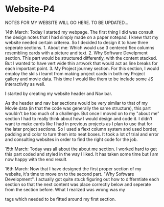 # Website-P4

NOTES FOR MY WEBSITE WILL GO HERE. TO BE UPDATED...

14th March: Today I started my webpage.
The first thing I did was consult the design notes that I had simply made on a paper notepad. I knew that my website needed certain criterea. So I decided to design it to have three seperate sections. 1. About me: Which would use 3 centered flex columns resembling cards with a picture and text. 2. Why Software Develpment section. This part would be structured differently, with the content stacked. But I wanted to have vert wide thin artwork that would act as line breaks for each important point. 3. My Project journey section. For this section, I would employ the skils i learnt from making project cards in both my Project gallery and movie data. This time I would like them to be include some JS interactivity as well.

I started by creating my website header and Nav bar.

As the header and nav bar sections would be very similar to that of my Movie data (in that the code was generally the same structure), this part wouldn't be too much of a challenge. But once I moved on to my "about me" section I had to really think about how I would design and code it. I didn't want to make cards like I had in previous projects as I plan to use that for the later project sections.
So I used a flext column system and used border, padding and color to turn them into neat boxes.
It took a lot of trial and error and consulting websites in order to find the right code for the job.

15th March:
Today was all about the about me section. I worked hard to get this part coded and styled in the way I liked. It has taken some time but I am now happy with the end result.

16th March:
Now that I have designed the first proper section of my website, it's time to move on to the second part. "Why Software Development". I actually got quite stuck figuring out how to differntiate each section so that the next content was place correctly below and seperate from the section before. What I realized was wrong was my <main> tags which needed to be fitted around my first section.
